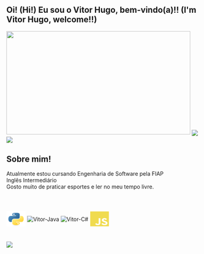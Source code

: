 ## Oi! (Hi!) Eu sou o Vitor Hugo, bem-vindo(a)!! (I'm Vitor Hugo, welcome!!)
<img src="https://media.giphy.com/media/v1.Y2lkPTc5MGI3NjExb2Qwbmt5ZHR5OWxncXV5MTI5eXlob3pjMjBveDNmYThvdXY0b3czOCZlcD12MV9pbnRlcm5hbF9naWZfYnlfaWQmY3Q9Zw/A5ffIYwJoEpVcMOYiO/giphy.gif" width="480" height="270" frameBorder="0" class="giphy-embed" allowFullScreen>

<a href="https://github.com/anuraghazra/github-readme-stats">
  <img height=200 align="center" src="https://github-readme-stats.vercel.app/api?username=Torugo0&show_icons=false&theme=great-gatsby&rank_icon=github" />
</a>
<a href="https://github.com/anuraghazra/donut">
  <img height=200 align="center" src="https://github-readme-stats.vercel.app/api/top-langs/?username=Torugo0&layout=donut&size_weight=0.5&count_weight=0.5&show&icons=true&theme=great-gatsby" />
</a>

## Sobre mim!
Atualmente estou cursando Engenharia de Software pela FIAP <br>
Inglês Intermediário <br>
Gosto muito de praticar esportes e ler no meu tempo livre.
#

<div style="display: inline_block"><br>
  <img align="center" alt="Vitor-Python" height="40" width="50" src="https://raw.githubusercontent.com/devicons/devicon/master/icons/python/python-original.svg">
  <img align="center" alt="Vitor-Java" height="40" width="50" src="https://cdn.jsdelivr.net/gh/devicons/devicon@latest/icons/java/java-original.svg" />
  <img align="center" alt="Vitor-C#" height="40" width="50" src="https://cdn.jsdelivr.net/gh/devicons/devicon@latest/icons/csharp/csharp-original.svg" />
  <img align="center" alt="Vitor-Js" height="40" width="50" src="https://raw.githubusercontent.com/devicons/devicon/master/icons/javascript/javascript-plain.svg">
</div>

#

 <div> 
    <a href="(https://www.linkedin.com/in/vitorhgr/)" target="_blank"><img src="https://img.shields.io/badge/-LinkedIn-%230077B5?style=for-the-badge&logo=linkedin&logoColor=white" target="_blank"></a> 
 </div>
 
 
